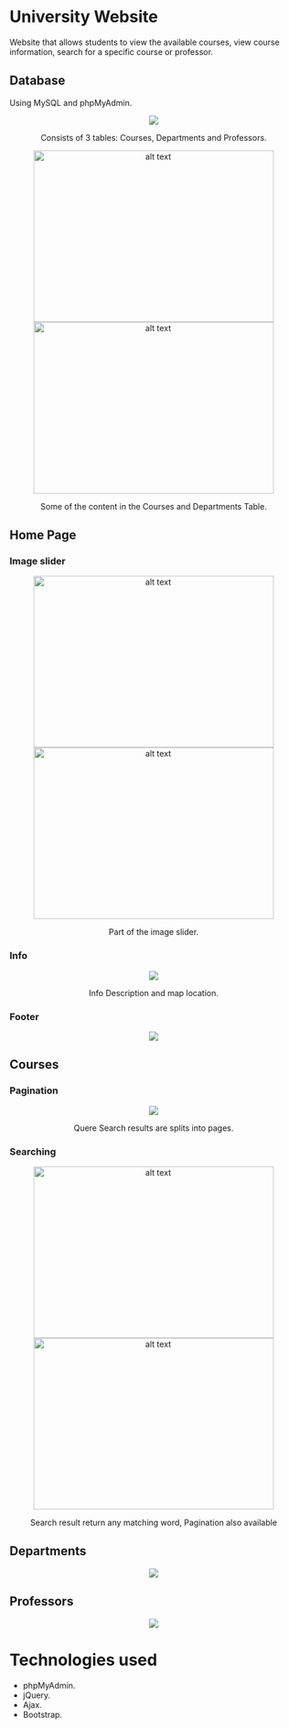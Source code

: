 # University Website
Website that allows students to view the available courses, view course information, search for a specific course or professor.

## Database
Using MySQL and phpMyAdmin.
<p align="center">
  <img src="1.png">
  <p align="center">Consists of 3 tables: Courses, Departments and Professors.</p>
</p>

<p align="center">
<img src="2.png" alt="alt text" width="420" height="300" >
<img src="3.png" alt="alt text" width="420" height="300" >
<p align="center">Some of the content in the Courses and Departments Table.</p>
</p>

## Home Page
### Image slider
<p align="center">
<img src="4.png" alt="alt text" width="420" height="300" >
<img src="5.png" alt="alt text" width="420" height="300" >
<p align="center">Part of the image slider.</p>
</p>

### Info
<p align="center">
  <img src="6.png">
  <p align="center">Info Description and map location.</p>
</p>

### Footer
<p align="center">
  <img src="7.png">
</p>

## Courses
### Pagination
<p align="center">
  <img src="8.png">
  <p align="center">Quere Search results are splits into pages.</p>
</p>

### Searching
<p align="center">
  <img src="9.png" alt="alt text" width="420" height="300" >
  <img src="10.png" alt="alt text" width="420" height="300" >
  <p align="center">Search result return any matching word, Pagination also available</p>
</p>

## Departments
<p align="center">
  <img src="11.png">
</p>

## Professors
<p align="center">
  <img src="12.png">
</p>

# Technologies used 
* phpMyAdmin. 
* jQuery. 
* Ajax. 
* Bootstrap.
